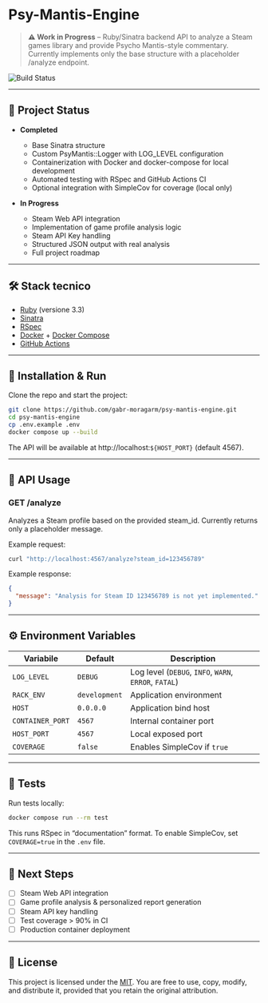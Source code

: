 # Psy-Mantis-Engine

> **⚠️ Work in Progress** – Ruby/Sinatra backend API to analyze a Steam games library and provide Psycho Mantis-style commentary.
> Currently implements only the base structure with a placeholder /analyze endpoint.

![Build Status](https://github.com/gabr-moragarm/psy-mantis-engine/actions/workflows/ci.yml/badge.svg)

---

## 📌 Project Status

- **Completed**
  - Base Sinatra structure
  - Custom PsyMantis::Logger with LOG_LEVEL configuration
  - Containerization with Docker and docker-compose for local development
  - Automated testing with RSpec and GitHub Actions CI
  - Optional integration with SimpleCov for coverage (local only)

- **In Progress**
  - Steam Web API integration
  - Implementation of game profile analysis logic
  - Steam API Key handling
  - Structured JSON output with real analysis
  - Full project roadmap

---

## 🛠️ Stack tecnico

- [Ruby](https://www.ruby-lang.org/) (versione 3.3)
- [Sinatra](https://sinatrarb.com/)
- [RSpec](https://rspec.info/)
- [Docker](https://www.docker.com/) + [Docker Compose](https://docs.docker.com/compose/)
- [GitHub Actions](https://docs.github.com/en/actions)

---

## 🚀 Installation & Run

Clone the repo and start the project:

```bash
git clone https://github.com/gabr-moragarm/psy-mantis-engine.git
cd psy-mantis-engine
cp .env.example .env
docker compose up --build
```

The API will be available at http://localhost:`${HOST_PORT}` (default 4567).

---

## 📡 API Usage

### GET /analyze

Analyzes a Steam profile based on the provided steam_id.
Currently returns only a placeholder message.

Example request:

```bash
curl "http://localhost:4567/analyze?steam_id=123456789"
```

Example response:

```json
{
  "message": "Analysis for Steam ID 123456789 is not yet implemented."
}
```

---

## ⚙️ Environment Variables

| Variabile         | Default       | Description |
|-------------------|--------------|-------------|
| `LOG_LEVEL`       | `DEBUG`      | Log level (`DEBUG`, `INFO`, `WARN`, `ERROR`, `FATAL`) |
| `RACK_ENV`        | `development`| Application environment |
| `HOST`            | `0.0.0.0`    | Application bind host |
| `CONTAINER_PORT`  | `4567`       | Internal container port |
| `HOST_PORT`       | `4567`       | Local exposed port |
| `COVERAGE`        | `false`      | Enables SimpleCov if `true` |

---

## 🧪 Tests

Run tests locally:

```bash
docker compose run --rm test
```

This runs RSpec in “documentation” format.
To enable SimpleCov, set `COVERAGE=true` in the `.env` file.

---

## 📅 Next Steps

- [ ] Steam Web API integration
- [ ] Game profile analysis & personalized report generation
- [ ] Steam API key handling
- [ ] Test coverage > 90% in CI
- [ ] Production container deployment

---

## 📄 License

This project is licensed under the [MIT](LICENSE).
You are free to use, copy, modify, and distribute it, provided that you retain the original attribution.
